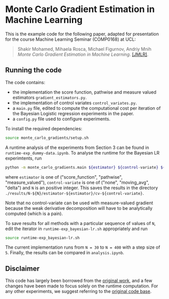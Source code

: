 # Monte Carlo Gradient Estimation in Machine Learning

This is the example code for the following paper, adapted for presentation for the course Machine Learning Seminar (COMP0168) at UCL:

> Shakir Mohamed, Mihaela Rosca, Michael Figurnov, Andriy Mnih
  *Monte Carlo Gradient Estimation in Machine Learning*.  [\[JMLR\]](https://jmlr.org/papers/v21/19-346.html).

## Running the code

The code contains:

  * the implementation the score function, pathwise and measure valued estimators `gradient_estimators.py`.
  * the implementation of control variates `control_variates.py`.
  * a `main.py` file, edited to compute the computational cost per iteration of the Bayesian Logistic regression experiments in the paper.
  * a `config.py` file used to configure experiments.

To install the required dependencies:

```bash
source monte_carlo_gradients/setup.sh
```

A runtime analysis of the experiments from Section 3 can be found in `runtime-exp_dummy-data.ipynb`. To analyse the runtime for the Bayesian LR experimtents, run

```bash
python -m monte_carlo_gradients.main ${estimator} ${control-variate} ${N}
```
where `estimator` is one of ("score_function", "pathwise", "measure_valued"), `control-variate` is one of ("none", "moving_avg", "delta") and `N` is an positive integer. This saves the results in the directory `./results/N-${N}/estimator-${estimator}/cv-${control-variate}`.

Note that no control-variate can be used with measure-valued gradient because the weak derivative decomposition will have to be analytically computed (which is a pain). 

To save results for all methods with a particular sequence of values of `N`, edit the iterator in `runtime-exp_bayesian-lr.sh` appropriately and run

```bash
source runtime-exp_bayesian-lr.sh
```

The current implementation runs from `N = 30` to `N = 400` with a step size of `5`. Finally, the results can be compared in `analysis.ipynb`.

## Disclaimer

This code has largely been borrowed from the [original work](https://github.com/google-deepmind/mc_gradients/tree/master), and a few changes have been made to focus solely on the runtime computation. For any other experiments, we suggest referring to the [original code base](https://github.com/google-deepmind/mc_gradients/tree/master).
